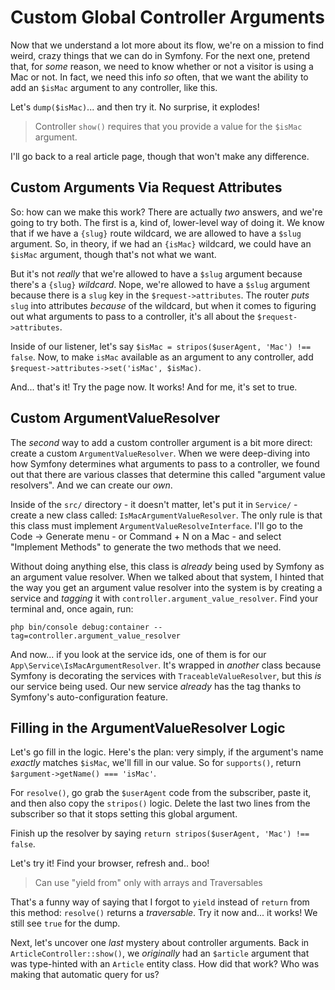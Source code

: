 # Custom Global Controller Arguments

Now that we understand a lot more about its flow, we're on a mission to find weird,
crazy things that we can do in Symfony. For the next one, pretend that, for
*some* reason, we need to know whether or not a visitor is using a Mac or not.
In fact, we need this info *so* often, that we want the ability to add an
`$isMac` argument to any controller, like this.

Let's `dump($isMac)`... and then try it. No surprise, it explodes!

> Controller `show()` requires that you provide a value for the `$isMac` argument.

I'll go back to a real article page, though that won't make any difference.

## Custom Arguments Via Request Attributes

So: how can we make this work? There are actually *two* answers, and we're
going to try both. The first is a, kind of, lower-level way of doing it. We know
that if we have a `{slug}` route wildcard, we are allowed to have a `$slug` argument.
So, in theory, if we had an `{isMac}` wildcard, we could have an `$isMac`
argument, though that's not what we want.

But it's not *really* that we're allowed to have a `$slug` argument
because there's a `{slug}` *wildcard*. Nope, we're allowed to have a `$slug` argument
because there is a `slug` key in the `$request->attributes`. The router *puts*
`slug` into attributes *because* of the wildcard, but when it comes to figuring
out what arguments to pass to a controller, it's all about the `$request->attributes`.

Inside of our listener, let's say `$isMac = stripos($userAgent, 'Mac') !== false`.
Now, to make `isMac` available as an argument to any controller, add
`$request->attributes->set('isMac', $isMac)`.

And... that's it! Try the page now. It works! And for me, it's set to true.

## Custom ArgumentValueResolver

The *second* way to add a custom controller argument is a bit more direct: create
a custom `ArgumentValueResolver`. When we were deep-diving into how Symfony
determines what arguments to pass to a controller, we found out that there are
various classes that determine this called "argument value resolvers". And we
can create our *own*.

Inside of the `src/` directory - it doesn't matter, let's put it in `Service/` -
create a new class called: `IsMacArgumentValueResolver`. The only rule is that
this class must implement `ArgumentValueResolveInterface`. I'll go to the
Code -> Generate menu - or Command + N on a Mac - and select "Implement Methods"
to generate the two methods that we need.

Without doing anything else, this class is *already* being used by Symfony as
an argument value resolver. When we talked about that system, I hinted that the
way you get an argument value resolver into the system is by creating a service
and *tagging* it with `controller.argument_value_resolver`. Find your terminal
and, once again, run:

```terminal
php bin/console debug:container --tag=controller.argument_value_resolver
```

And now... if you look at the service ids, one of them is for our
`App\Service\IsMacArgumentResolver`. It's wrapped in *another* class because
Symfony is decorating the services with `TraceableValueResolver`, but this
*is* our service being used. Our new service *already* has the tag thanks to
Symfony's auto-configuration feature.

## Filling in the ArgumentValueResolver Logic

Let's go fill in the logic. Here's the plan: very simply, if the argument's name
*exactly* matches `$isMac`, we'll fill in our value. So for `supports()`,
return `$argument->getName() === 'isMac'`.

For `resolve()`, go grab the `$userAgent` code from the subscriber, paste it,
and then also copy the  `stripos()` logic. Delete the last two lines from the
subscriber so that it stops setting this global argument.

Finish up the resolver by saying `return stripos($userAgent, 'Mac') !== false`.

Let's try it! Find your browser, refresh and.. boo!

> Can use "yield from" only with arrays and Traversables

That's a funny way of saying that I forgot to `yield` instead of `return` from this
method: `resolve()` returns a *traversable*. Try it now and... it works! We
still see `true` for the dump.

Next, let's uncover one *last* mystery about controller arguments. Back in
`ArticleController::show()`, we *originally* had an `$article` argument that
was type-hinted with an `Article` entity class. How did that work? Who was
making that automatic query for us?
